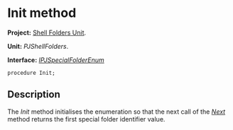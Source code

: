 <a href='Hidden comment: 
$Rev$
$Date$
'></a>

# Init method #

**Project:** [Shell Folders Unit](ShellFoldersUnit.md).

**Unit:** _PJShellFolders_.

**Interface:** _[IPJSpecialFolderEnum](IPJSpecialFolderEnum.md)_

```
procedure Init;
```

## Description ##

The _Init_ method initialises the enumeration so that the next call of the _[Next](IPJSpecialFolderEnumNext.md)_ method returns the first special folder identifier value.